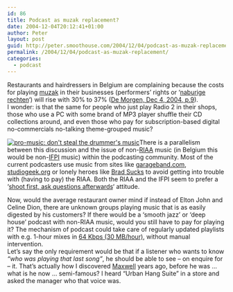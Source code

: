 ```yaml
---
id: 86
title: Podcast as muzak replacement?
date: 2004-12-04T20:12:41+01:00
author: Peter
layout: post
guid: http://peter.smoothouse.com/2004/12/04/podcast-as-muzak-replacement/
permalink: /2004/12/04/podcast-as-muzak-replacement/
categories:
  - podcast
---
```

Restaurants and hairdressers in Belgium are complaining because the costs for playing [muzak](http://en.wikipedia.org/wiki/Muzak) in their businesses (performers&#8217; rights or &#8216;[naburige rechten](http://mineco.fgov.be/intellectual_property/patents/author_law_nl.htm)&#8216;) will rise with 30% to 37% ([De Morgen, Dec 4, 2004, p.9](http://mor.presscollection.com/20041204/public/pages/Krant009/articles/MOR-20041204-Krant009001.html)).  
I wonder: is that the same for people who just play Radio 2 in their shops, those who use a PC with some brand of MP3 player shuffle their CD collections around, and even those who pay for subscription-based digital no-commercials no-talking theme-grouped music?

[<img alt="pro-music: don't steal the drummer's music" src="http://us1.pixagogo.com/S5!pg7swZZxdEL6BfiT1x9o7WJQ3DuPd20B!0DSt7mRe2L2Tk3yOm0QbiBEW0LuXE2VkxRZVkipei!IJlSodYqGpoBxh23IuKa5i3NEn4Vqw0_/drummer_ifpi.jpg" border="0" />](http://www.pro-music.org/drummer/)There is a parallelism between this discussion and the issue of non-[RIAA](http://www.riaa.com) music (in Belgium this would be non-[IFPI](http://www.ifpi.be) music) within the podcasting community. Most of the current podcasters use music from sites like [garageband.com](http://www.garageband.com/), [studiogeek.org](http://www.studiogeek.org/) or lonely heroes like [Brad Sucks](http://www.bradsucks.net/) to avoid getting into trouble with (having to pay) the RIAA. Both the RIAA and the IFPI seem to prefer a &#8216;[shoot first, ask questions afterwards](http://www.waxy.org/archive/2004/02/11/danger_m.shtml)&#8216; attitude.

Now, would the average restaurant owner mind if instead of Elton John and Celine Dion, there are unknown groups playing music that is as easily digested by his customers? If there would be a &#8216;smooth jazz&#8217; or &#8216;deep house&#8217; podcast with non-RIAA music, would you still have to pay for playing it? The mechanism of podcast could take care of regularly updated playlists with e.g. 1-hour mixes in [64 Kbps (30 MB/hour)](http://www.forret.com/projects/hizmo/bandwidth.asp?speed=64&unit=Kbps&title=MP3+Med-Quality), without manual intervention.  
Let&#8217;s say the only requirement would be that if a listener who wants to know _&#8220;who was playing that last song&#8221;_, he should be able to see &#8211; on enquire for &#8211; it. That&#8217;s actually how I discovered [Maxwell](http://www.musze.com/) years ago, before he was &#8230; what is he now &#8230; semi-famous? I heard &#8220;Urban Hang Suite&#8221; in a store and asked the manager who that voice was.